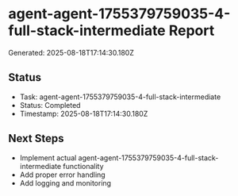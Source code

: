 # agent-agent-1755379759035-4-full-stack-intermediate Report

Generated: 2025-08-18T17:14:30.180Z

## Status
- Task: agent-agent-1755379759035-4-full-stack-intermediate
- Status: Completed
- Timestamp: 2025-08-18T17:14:30.180Z

## Next Steps
- Implement actual agent-agent-1755379759035-4-full-stack-intermediate functionality
- Add proper error handling
- Add logging and monitoring
